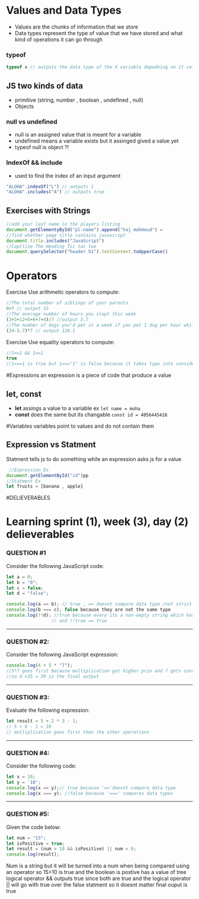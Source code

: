 # Values and Data Types
- Values are the chunks of information that we store 
- Data types represent the type of value that we have stored and what kind of operations it can go through

### typeof
```javascript
typeof x // outputs the data type of the X variable depedning on it value 
```
## JS two kinds of data 
- primitive (string, number , boolean , undefined , null)
- Objects
  
### null vs undefined 
- null is an assigned value that is meant for a variable
- undefined means a variable exists but it assinged gived a value yet
- typeof null is object ?!

### IndexOf && include
- used to find the index of an input argument 
```javascript
"ALOHA".indexOf("L") // outputs 1
"ALOHA".includes("A") // outputs true
```
## Exercises with Strings
```javascript
//add your last name in the players listing
document.getElementyById("pl-name").append("haj mahmoud") =
//find whether page title contains javascript
document.title.includes("JavaScript")
//Captlise The Heading Tic tac toe
document.querySelector("header h1").testContent.toUpperCase()
```
# Operators 
Exercise
Use arithmetic operators to compute:
```javascript
//The total number of siblings of your parents
8+7 // output 15
//The average number of hours you slept this week
(3+3+12+5+6+7+4)/7 //output 5.7
//The number of dogs you'd pet in a week if you pet 1 dog per hour while awake
(24-5.7)*7 // output 128.1
```
Exercise
Use equality operators to compute:
```javascript
//1==1 && 1==1
true 
//1===1 is true but 1==="1" is false because it takes type into consideration 
```
#Expressions 
an expression is a piece of code that produce a value  

## let, const 
- **let** assings a value to a variable ex ```let name = moha```
- **const** does the same but its changable  ```const id = 4056445416```
  
#Variables 
variables point to values and do not contain them 

## Expression vs Statment
Statment tells js to do something while an expression asks js for a value  
```javascript
 //Expression Ex 
document.getElementById("id")pp
//Statment Ex
let fruits = [banana , apple]
```
#DELIEVERABLES 
# Learning sprint (1), week (3), day (2) delieverables

### QUESTION #1

Consider the following JavaScript code:

```javascript
let a = 0;
let b = "0";
let c = false;
let d = "false";

console.log(a == b); // true , == doesnt compare data type /not strict 
console.log(b === c); false because they are not the same type
console.log(!!d); //true because every its a non-empty string which has the value of true 
                 // and !!true == true 
```


-------------------------------------------------------------------

### QUESTION #2:


Consider the following JavaScript expression:

```javascript
console.log(4 + 5 * "7");
//5*7 goes first because multiplication got higher prio and 7 gets converted to num data type
//so 4 +35 = 39 is the final output

```


-------------------------------------------------------------------

### QUESTION #3:

Evaluate the following expression:

```javascript
let result = 5 + 2 * 3 - 1;
// 5 + 6 - 1 = 10 
// multiplication goes first then the other operations 
```

-------------------------------------------------------------------

### QUESTION #4:

Consider the following code:

```javascript
let x = 10;
let y = '10';
console.log(x == y);// true because '=='doesnt compare data type
console.log(x === y); //false because '===' compares data types 
```


-------------------------------------------------------------------

### QUESTION #5:

Given the code below:

```javascript
let num = "15";
let isPositive = true;
let result = (num > 10 && isPositive) || num < 0;
console.log(result);
```
Num is a string but it will be turned into a num when being compared using an operator 
so 15>10 is true and the boolean is postive has a value of tree 
logical operator && outputs true since both are true 
and the logical operator || will go with true over the false statment 
so it doesnt matter 
final ouput is true  

